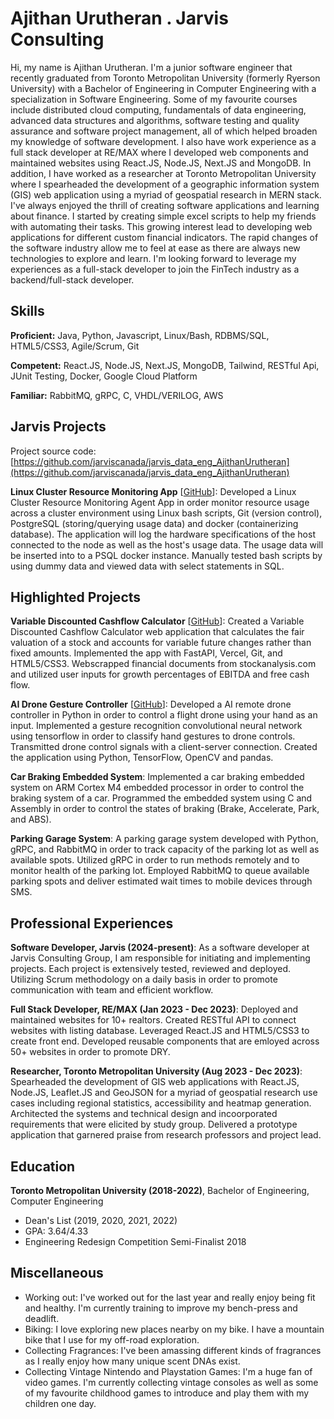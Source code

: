 # Ajithan Urutheran . Jarvis Consulting

Hi, my name is Ajithan Urutheran. I'm a junior software engineer that recently graduated from Toronto Metropolitan University (formerly Ryerson University) with a Bachelor of Engineering in Computer Engineering with a specialization in Software Engineering. Some of my favourite courses include distributed cloud computing, fundamentals of data engineering, advanced data structures and algorithms, software testing and quality assurance and software project management, all of which helped broaden my knowledge of software development. I also have work experience as a full stack developer at RE/MAX where I developed web components and maintained websites using React.JS, Node.JS, Next.JS and MongoDB. In addition, I have worked as a researcher at Toronto Metropolitan University where I spearheaded the development of a geographic information system (GIS) web application using a myriad of geospatial research in MERN stack. I've always enjoyed the thrill of creating software applications and learning about finance. I started by creating simple excel scripts to help my friends with automating their tasks. This growing interest lead to developing web applications for different custom financial indicators. The rapid changes of the software industry allow me to feel at ease as there are always new technologies to explore and learn. I'm looking forward to leverage my experiences as a full-stack developer to join the FinTech industry as a backend/full-stack developer.

## Skills

**Proficient:** Java, Python, Javascript, Linux/Bash, RDBMS/SQL, HTML5/CSS3, Agile/Scrum, Git

**Competent:** React.JS, Node.JS, Next.JS, MongoDB, Tailwind, RESTful Api, JUnit Testing, Docker, Google Cloud Platform

**Familiar:** RabbitMQ, gRPC, C, VHDL/VERILOG, AWS

## Jarvis Projects

Project source code: [https://github.com/jarviscanada/jarvis_data_eng_AjithanUrutheran](https://github.com/jarviscanada/jarvis_data_eng_AjithanUrutheran)


**Linux Cluster Resource Monitoring App** [[GitHub](https://github.com/jarviscanada/jarvis_data_eng_AjithanUrutheran/tree/master/linux_sql)]: Developed a Linux Cluster Resource Monitoring Agent App in order monitor resource usage across a cluster environment using Linux bash scripts, Git (version control), PostgreSQL (storing/querying usage data) and docker (containerizing database). The application will log the hardware specifications of the host connected to the node as well as the host's usage data. The usage data will be inserted into to a PSQL docker instance. Manually tested bash scripts by using dummy data and viewed data with select statements in SQL.


## Highlighted Projects
**Variable Discounted Cashflow Calculator** [[GitHub](https://github.com/Aurutheran/DCF_Variable_Calculator)]: Created a Variable Discounted Cashflow Calculator web application that calculates the fair valuation of a stock and accounts for variable future changes rather than fixed amounts. Implemented the app with FastAPI, Vercel, Git, and HTML5/CSS3. Webscrapped financial documents from stockanalysis.com and utilized user inputs for growth percentages of EBITDA and free cash flow.

**AI Drone Gesture Controller** [[GitHub](https://github.com/Aurutheran/COE70_Capstone_LeapDrone)]: Developed a AI remote drone controller in Python in order to control a flight drone using your hand as an input. Implemented a gesture recognition convolutional neural network using tensorflow in order to classify hand gestures to drone controls. Transmitted drone control signals with a client-server connection. Created the application using Python, TensorFlow, OpenCV and pandas.

**Car Braking Embedded System**: Implemented a car braking embedded system on ARM Cortex M4 embedded processor in order to control the braking system of a car. Programmed the embedded system using C and Assembly in order to control the states of braking (Brake, Accelerate, Park, and ABS).

**Parking Garage System**: A parking garage system developed with Python, gRPC, and RabbitMQ in order to track capacity of the parking lot as well as available spots. Utilized gRPC in order to run methods remotely and to monitor health of the parking lot. Employed RabbitMQ to queue available parking spots and deliver estimated wait times to mobile devices through SMS.


## Professional Experiences

**Software Developer, Jarvis (2024-present)**: As a software developer at Jarvis Consulting Group, I am responsible for initiating and implementing projects. Each project is extensively tested, reviewed and deployed. Utilizing Scrum methodology on a daily basis in order to promote communication with team and efficient workflow.

**Full Stack Developer, RE/MAX (Jan 2023 - Dec 2023)**: Deployed and maintained websites for 10+ realtors. Created RESTful API to connect websites with listing database. Leveraged React.JS and HTML5/CSS3 to create front end. Developed reusable components that are emloyed across 50+ websites in order to promote DRY.

**Researcher, Toronto Metropolitan University (Aug 2023 - Dec 2023)**: Spearheaded the development of GIS web applications with React.JS, Node.JS, Leaflet.JS and GeoJSON for a myriad of geospatial research use cases including regional statistics, accessibility and heatmap generation. Architected the systems and technical design and incoorporated requirements that were elicited by study group. Delivered a prototype application that garnered praise from research professors and project lead.


## Education
**Toronto Metropolitan University (2018-2022)**, Bachelor of Engineering, Computer Engineering
- Dean's List (2019, 2020, 2021, 2022)
- GPA: 3.64/4.33
- Engineering Redesign Competition Semi-Finalist 2018


## Miscellaneous
- Working out: I've worked out for the last year and really enjoy being fit and healthy. I'm currently training to improve my bench-press and deadlift.
- Biking: I love exploring new places nearby on my bike. I have a mountain bike that I use for my off-road exploration.
- Collecting Fragrances: I've been amassing different kinds of fragrances as I really enjoy how many unique scent DNAs exist.
- Collecting Vintage Nintendo and Playstation Games: I'm a huge fan of video games. I'm currently collecting vintage consoles as well as some of my favourite childhood games to introduce and play them with my children one day.